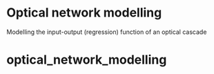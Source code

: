 # Optical network modelling
Modelling the input-output (regression) function of an optical cascade
# optical_network_modelling
